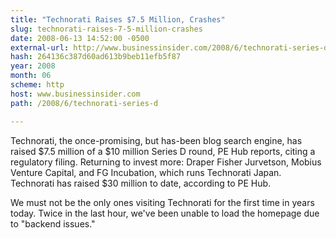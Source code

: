 ```yaml
---
title: "Technorati Raises $7.5 Million, Crashes"
slug: technorati-raises-7-5-million-crashes
date: 2008-06-13 14:52:00 -0500
external-url: http://www.businessinsider.com/2008/6/technorati-series-d
hash: 264136c387d60ad613b9beb11efb5f87
year: 2008
month: 06
scheme: http
host: www.businessinsider.com
path: /2008/6/technorati-series-d

---
```


Technorati, the once-promising, but has-been blog search engine, has raised $7.5 million of a $10 million Series D round, PE Hub reports, citing a regulatory filing. Returning to invest more: Draper Fisher Jurvetson, Mobius Venture Capital, and FG Incubation, which runs Technorati Japan. Technorati has raised $30 million to date, according to PE Hub.

We must not be the only ones visiting Technorati for the first time in years today. Twice in the last hour, we've been unable to load the homepage due to "backend issues."
